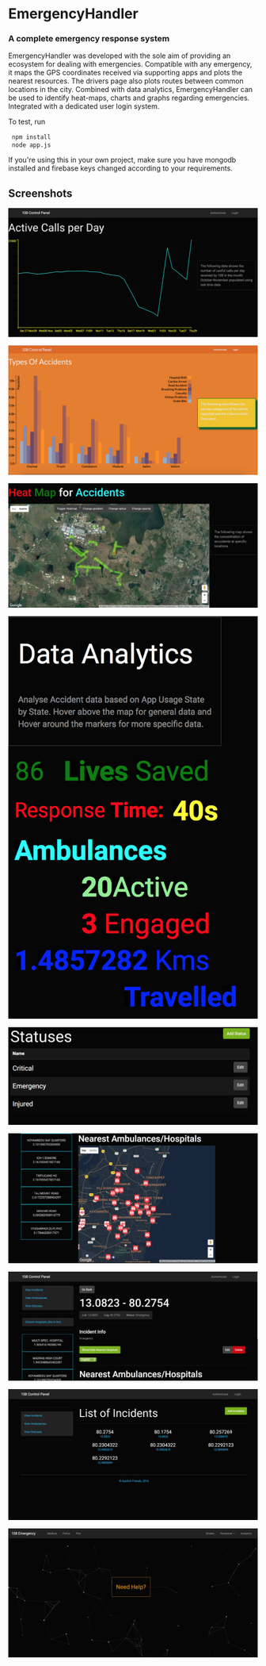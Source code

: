 # EmergencyHandler
### A complete emergency response system

EmergencyHandler was developed with the sole aim of providing an ecosystem for dealing with emergencies. Compatible with any emergency, it maps the GPS coordinates received via supporting apps and plots the nearest resources. The drivers page also plots routes between common locations in the city. Combined with data analytics, EmergencyHandler can be used to identify heat-maps, charts and graphs regarding emergencies. Integrated with a dedicated user login system.

To test, run
```
 npm install
 node app.js
```
If you're using this in your own project, make sure you have mongodb installed and firebase keys changed according to your requirements.

## Screenshots
![image](https://github.com/Varunram/EmergencyHandler/blob/master/images/1.png)

![image](https://github.com/Varunram/EmergencyHandler/blob/master/images/2.png)

![image](https://github.com/Varunram/EmergencyHandler/blob/master/images/3.png)

![image](https://github.com/Varunram/EmergencyHandler/blob/master/images/4.png)

![image](https://github.com/Varunram/EmergencyHandler/blob/master/images/5.png)

![image](https://github.com/Varunram/EmergencyHandler/blob/master/images/6.png)

![image](https://github.com/Varunram/EmergencyHandler/blob/master/images/7.png)

![image](https://github.com/Varunram/EmergencyHandler/blob/master/images/8.png)

![image](https://github.com/Varunram/EmergencyHandler/blob/master/images/9.png)
